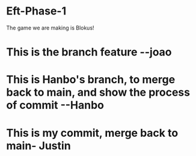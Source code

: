 # Eft-Phase-1
The game we are making is Blokus!
# This is the branch feature --joao
# This is Hanbo's branch, to merge back to main, and show the process of commit  --Hanbo
# This is my commit, merge back to main- Justin

